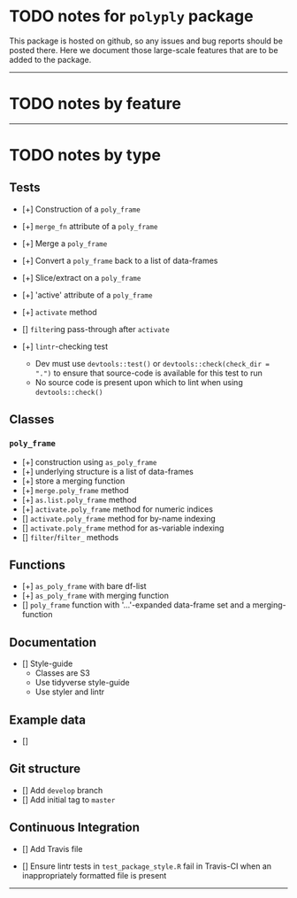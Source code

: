 # TODO notes for `polyply` package

This package is hosted on github, so any issues and bug reports should be
posted there. Here we document those large-scale features that are to be added
to the package.

----

# TODO notes by feature

----

# TODO notes by type

## Tests

- [+] Construction of a `poly_frame`
- [+] `merge_fn` attribute of a `poly_frame`
- [+] Merge a `poly_frame`
- [+] Convert a `poly_frame` back to a list of data-frames
- [+] Slice/extract on a `poly_frame`
- [+] 'active' attribute of a `poly_frame`
- [+] `activate` method
- [] `filter`ing pass-through after `activate`

- [+] `lintr`-checking test
    - Dev must use `devtools::test()` or `devtools::check(check_dir = ".")` to
      ensure that source-code is available for this test to run
    - No source code is present upon which to lint when using
      `devtools::check()`

## Classes

### `poly_frame`

- [+] construction using `as_poly_frame`
- [+] underlying structure is a list of data-frames
- [+] store a merging function
- [+] `merge.poly_frame` method
- [+] `as.list.poly_frame` method
- [+] `activate.poly_frame` method for numeric indices
- [] `activate.poly_frame` method for by-name indexing
- [] `activate.poly_frame` method for as-variable indexing
- [] `filter`/`filter_` methods


## Functions

- [+] `as_poly_frame` with bare df-list
- [+] `as_poly_frame` with merging function
- [] `poly_frame` function with '...'-expanded data-frame set and a
  merging-function

## Documentation

- [] Style-guide
    - Classes are S3
    - Use tidyverse style-guide
    - Use styler and lintr

## Example data

- []

## Git structure

- [] Add `develop` branch
- [] Add initial tag to `master`

## Continuous Integration

- [] Add Travis file

- [] Ensure lintr tests in `test_package_style.R` fail in Travis-CI when an
  inappropriately formatted file is present

----
